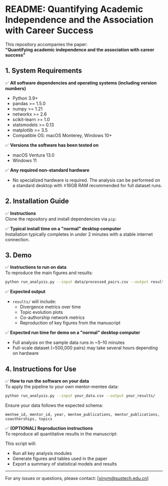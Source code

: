# README: Quantifying Academic Independence and the Association with Career Success

This repository accompanies the paper:  
**"Quantifying academic independence and the association with career success"**

## 1. System Requirements

✅ **All software dependencies and operating systems (including version numbers)**  
- Python 3.9+  
- pandas >= 1.5.0  
- numpy >= 1.21  
- networkx >= 2.6  
- scikit-learn >= 1.0  
- statsmodels >= 0.13  
- matplotlib >= 3.5  
- Compatible OS: macOS Monterey, Windows 10+

✅ **Versions the software has been tested on**   
- macOS Ventura 13.0  
- Windows 11

✅ **Any required non-standard hardware**  
- No specialized hardware is required. The analysis can be performed on a standard desktop with ≥16GB RAM recommended for full dataset runs.

## 2. Installation Guide

✅ **Instructions**  
Clone the repository and install dependencies via `pip`:

✅ **Typical install time on a "normal" desktop computer**  
Installation typically completes in under 2 minutes with a stable internet connection.

## 3. Demo

✅ **Instructions to run on data**  
To reproduce the main figures and results:

```bash
python run_analysis.py --input data/processed_pairs.csv --output results/
```

✅ **Expected output**  
- `results/` will include:
  - Divergence metrics over time  
  - Topic evolution plots  
  - Co-authorship network metrics  
  - Reproduction of key figures from the manuscript

✅ **Expected run time for demo on a "normal" desktop computer**  
- Full analysis on the sample data runs in ~5–10 minutes  
- Full-scale dataset (~500,000 pairs) may take several hours depending on hardware

## 4. Instructions for Use

✅ **How to run the software on your data**  
To apply the pipeline to your own mentor-mentee data:

```bash
python run_analysis.py --input your_data.csv --output your_results/
```

Ensure your data follows the expected schema:
```csv
mentee_id, mentor_id, year, mentee_publications, mentor_publications, coauthorships, topics
```

✅ **(OPTIONAL) Reproduction instructions**  
To reproduce all quantitative results in the manuscript:


This script will:
- Run all key analysis modules  
- Generate figures and tables used in the paper  
- Export a summary of statistical models and results

---

For any issues or questions, please contact: [xinym@sustech.edu.cn]

